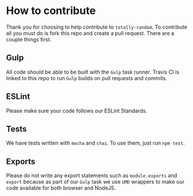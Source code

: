 # How to contribute
Thank you for choosing to help contribute to `totally-random`. To contribute all you must do is fork this repo and create a pull request. There are a couple things first.

## Gulp
All code *should* be able to be built with the `Gulp` task runner. Travis CI is linked to this repo to run `Gulp` builds on pull requests and commits.

## ESLint
Please make sure your code follows our ESLint Standards.

## Tests
We have tests written with `mocha` and `chai`. To use them, just run `npm test`.

## Exports
Please do not write any export statements such as `module.exports` and `export` because as part of our `Gulp` task we use `UMD` wrappers to make our code available for both browser and NodeJS.
